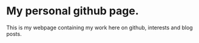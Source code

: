 # My personal github page.
This is my webpage containing my work here on github, interests and blog posts.